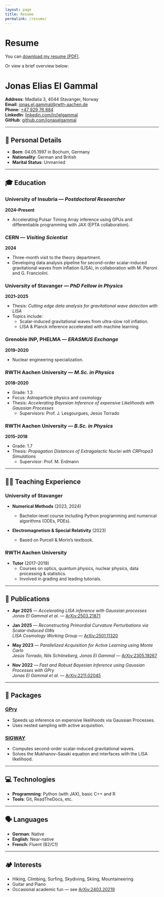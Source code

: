 ```yaml
---
layout: page
title: Resume
permalink: /resume/
---
```


# Resume

You can [download my resume (PDF)](files/Your_Resume.pdf).

Or view a brief overview below:

# Jonas Elias El Gammal

**Address**: Madlalia 3, 4044 Stavanger, Norway  
**Email**: [jonas.el.gammal@rwth-aachen.de](mailto:jonas.el.gammal@rwth-aachen.de)  
**Phone**: [+47 929 76 884](tel:+4792976884)  
**LinkedIn**: [linkedin.com/in/jelgammal](https://www.linkedin.com/in/jelgammal/)  
**GitHub**: [github.com/jonaselgammal](https://github.com/jonaselgammal)

---

## 👤 Personal Details

- **Born**: 04.05.1997 in Bochum, Germany  
- **Nationality**: German and British  
- **Marital Status**: Unmarried

---

## 🎓 Education

### University of Insubria — *Postdoctoral Researcher*  
**2024–Present**  
- Accelerating Pulsar Timing Array inference using GPUs and differentiable programming with JAX (EPTA collaboration).

### CERN — *Visiting Scientist*  
**2024**  
- Three-month visit to the theory department.  
- Developing data analysis pipeline for second-order scalar-induced gravitational waves from inflation (LISA), in collaboration with M. Pieroni and G. Franciolini.

### University of Stavanger — *PhD Fellow in Physics*  
**2021–2025**  
- Thesis: *Cutting edge data analysis for gravitational wave detection with LISA*  
- Topics include:
  - Scalar-induced gravitational waves from ultra-slow roll inflation.
  - LISA & Planck inference accelerated with machine learning.

### Grenoble INP, PHELMA — *ERASMUS Exchange*  
**2019–2020**  
- Nuclear engineering specialization.

### RWTH Aachen University — *M.Sc. in Physics*  
**2018–2020**  
- Grade: 1.3  
- Focus: Astroparticle physics and cosmology  
- Thesis: *Accelerating Bayesian Inference of expensive Likelihoods with Gaussian Processes*  
  - Supervisors: Prof. J. Lesgourgues, Jesús Torrado

### RWTH Aachen University — *B.Sc. in Physics*  
**2015–2018**  
- Grade: 1.7  
- Thesis: *Propagation Distances of Extragalactic Nuclei with CRPropa3 Simulations*  
  - Supervisor: Prof. M. Erdmann

---

## 👨‍🏫 Teaching Experience

### University of Stavanger

- **Numerical Methods** (2023, 2024)  
  - Bachelor-level course including Python programming and numerical algorithms (ODEs, PDEs).

- **Electromagnetism & Special Relativity** (2023)  
  - Based on Purcell & Morin’s textbook.

### RWTH Aachen University

- **Tutor** (2017–2019)  
  - Courses on optics, quantum physics, nuclear physics, data processing & statistics.  
  - Involved in grading and leading tutorials.

---

## 📝 Publications

- **Apr 2025** — *Accelerating LISA inference with Gaussian processes*  
  _Jonas El Gammal et al._ — [ArXiv:2503.21871](https://arxiv.org/abs/2503.21871)

- **Jan 2025** — *Reconstructing Primordial Curvature Perturbations via Scalar-Induced GWs*  
  _LISA Cosmology Working Group_ — [ArXiv:2501.11320](https://arxiv.org/abs/2501.11320)

- **May 2023** — *Parallelized Acquisition for Active Learning using Monte Carlo*  
  _Jesús Torrado, Nils Schöneberg, Jonas El Gammal_ — [ArXiv:2305.19267](https://arxiv.org/abs/2305.19267)

- **Nov 2022** — *Fast and Robust Bayesian Inference using Gaussian Processes with GPry*  
  _Jonas El Gammal et al._ — [ArXiv:2211.02045](https://arxiv.org/abs/2211.02045)

---

## 🧰 Packages

### [GPry](https://github.com/jonaselgammal/GPry)

- Speeds up inference on expensive likelihoods via Gaussian Processes.
- Uses nested sampling with active acquisition.

### [SIGWAY](https://github.com/jonaselgammal/SIGWAY)

- Computes second-order scalar-induced gravitational waves.
- Solves the Mukhanov–Sasaki equation and interfaces with the LISA likelihood.

---

## 💻 Technologies

- **Programming**: Python (with JAX), basic C++ and R  
- **Tools**: Git, ReadTheDocs, etc.

---

## 🗣️ Languages

- **German**: Native  
- **English**: Near-native  
- **French**: Fluent (B2/C1)

---

## 🏕️ Interests

- Hiking, Climbing, Surfing, Skydiving, Skiing, Mountaineering  
- Guitar and Piano  
- Occasional academic fun — see [ArXiv:2403.20219](https://arxiv.org/abs/2403.20219)

